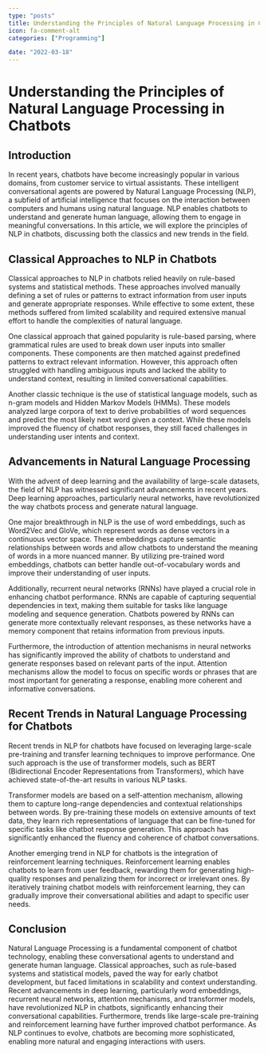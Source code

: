```yaml
---
type: "posts"
title: Understanding the Principles of Natural Language Processing in Chatbots
icon: fa-comment-alt
categories: ["Programming"]

date: "2022-03-18"
---
```




# Understanding the Principles of Natural Language Processing in Chatbots

## Introduction

In recent years, chatbots have become increasingly popular in various domains, from customer service to virtual assistants. These intelligent conversational agents are powered by Natural Language Processing (NLP), a subfield of artificial intelligence that focuses on the interaction between computers and humans using natural language. NLP enables chatbots to understand and generate human language, allowing them to engage in meaningful conversations. In this article, we will explore the principles of NLP in chatbots, discussing both the classics and new trends in the field.

## Classical Approaches to NLP in Chatbots

Classical approaches to NLP in chatbots relied heavily on rule-based systems and statistical methods. These approaches involved manually defining a set of rules or patterns to extract information from user inputs and generate appropriate responses. While effective to some extent, these methods suffered from limited scalability and required extensive manual effort to handle the complexities of natural language.

One classical approach that gained popularity is rule-based parsing, where grammatical rules are used to break down user inputs into smaller components. These components are then matched against predefined patterns to extract relevant information. However, this approach often struggled with handling ambiguous inputs and lacked the ability to understand context, resulting in limited conversational capabilities.

Another classic technique is the use of statistical language models, such as n-gram models and Hidden Markov Models (HMMs). These models analyzed large corpora of text to derive probabilities of word sequences and predict the most likely next word given a context. While these models improved the fluency of chatbot responses, they still faced challenges in understanding user intents and context.

## Advancements in Natural Language Processing

With the advent of deep learning and the availability of large-scale datasets, the field of NLP has witnessed significant advancements in recent years. Deep learning approaches, particularly neural networks, have revolutionized the way chatbots process and generate natural language.

One major breakthrough in NLP is the use of word embeddings, such as Word2Vec and GloVe, which represent words as dense vectors in a continuous vector space. These embeddings capture semantic relationships between words and allow chatbots to understand the meaning of words in a more nuanced manner. By utilizing pre-trained word embeddings, chatbots can better handle out-of-vocabulary words and improve their understanding of user inputs.

Additionally, recurrent neural networks (RNNs) have played a crucial role in enhancing chatbot performance. RNNs are capable of capturing sequential dependencies in text, making them suitable for tasks like language modeling and sequence generation. Chatbots powered by RNNs can generate more contextually relevant responses, as these networks have a memory component that retains information from previous inputs.

Furthermore, the introduction of attention mechanisms in neural networks has significantly improved the ability of chatbots to understand and generate responses based on relevant parts of the input. Attention mechanisms allow the model to focus on specific words or phrases that are most important for generating a response, enabling more coherent and informative conversations.

## Recent Trends in Natural Language Processing for Chatbots

Recent trends in NLP for chatbots have focused on leveraging large-scale pre-training and transfer learning techniques to improve performance. One such approach is the use of transformer models, such as BERT (Bidirectional Encoder Representations from Transformers), which have achieved state-of-the-art results in various NLP tasks.

Transformer models are based on a self-attention mechanism, allowing them to capture long-range dependencies and contextual relationships between words. By pre-training these models on extensive amounts of text data, they learn rich representations of language that can be fine-tuned for specific tasks like chatbot response generation. This approach has significantly enhanced the fluency and coherence of chatbot conversations.

Another emerging trend in NLP for chatbots is the integration of reinforcement learning techniques. Reinforcement learning enables chatbots to learn from user feedback, rewarding them for generating high-quality responses and penalizing them for incorrect or irrelevant ones. By iteratively training chatbot models with reinforcement learning, they can gradually improve their conversational abilities and adapt to specific user needs.

## Conclusion

Natural Language Processing is a fundamental component of chatbot technology, enabling these conversational agents to understand and generate human language. Classical approaches, such as rule-based systems and statistical models, paved the way for early chatbot development, but faced limitations in scalability and context understanding. Recent advancements in deep learning, particularly word embeddings, recurrent neural networks, attention mechanisms, and transformer models, have revolutionized NLP in chatbots, significantly enhancing their conversational capabilities. Furthermore, trends like large-scale pre-training and reinforcement learning have further improved chatbot performance. As NLP continues to evolve, chatbots are becoming more sophisticated, enabling more natural and engaging interactions with users.